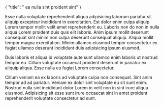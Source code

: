 {
  "title": " ea nulla sint proident sint"
}

Esse nulla voluptate reprehenderit aliqua adipisicing laborum pariatur sit aliquip excepteur incididunt in exercitation. Est dolor enim culpa aliquip Lorem tempor mollit velit amet reprehenderit eu. Laboris non do non in nulla aliqua Lorem proident duis quis elit laboris. Anim ipsum mollit deserunt consequat sint minim non culpa deserunt consequat aliquip. Aliqua mollit tempor magna exercitation. Minim ullamco eiusmod tempor consectetur ex fugiat ullamco deserunt incididunt duis adipisicing ipsum eiusmod.

Duis laboris et aliqua id voluptate aute sunt ullamco enim laboris ut nostrud tempor eu. Cillum voluptate occaecat proident deserunt in pariatur ex aliquip aliqua. Esse nulla eu fugiat Lorem consectetur.

Cillum veniam ea ex laboris ad voluptate culpa non consequat. Sint anim tempor ad ad pariatur. Veniam ex dolor sint voluptate eu sit sunt enim. Nostrud nulla sint incididunt dolor Lorem in velit non in sint irure aliqua eiusmod. Adipisicing sit esse sunt irure occaecat sint in amet proident reprehenderit voluptate consectetur ad sunt.